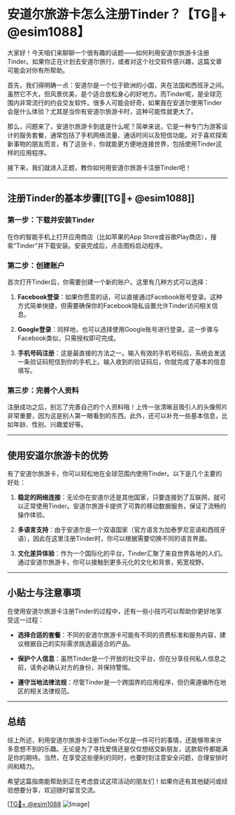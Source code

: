 # 安道尔旅游卡怎么注册Tinder？【TG💪+ @esim1088】

大家好！今天咱们来聊聊一个很有趣的话题——如何利用安道尔旅游卡注册Tinder。如果你正在计划去安道尔旅行，或者对这个社交软件感兴趣，这篇文章可能会对你有所帮助。

首先，我们得明确一点：安道尔是一个位于欧洲的小国，夹在法国和西班牙之间。虽然它不大，但风景优美，是个适合放松身心的好地方。而Tinder呢，是全球范围内非常流行的约会交友软件。很多人可能会好奇，如果我在安道尔使用Tinder会是什么体验？尤其是当你有安道尔旅游卡时，这种可能性就更大了。

那么，问题来了，安道尔旅游卡到底是什么呢？简单来说，它是一种专门为游客设计的服务套餐，通常包括了手机网络流量、通话时间以及短信功能。对于喜欢探索新事物的朋友而言，有了这张卡，你就能更方便地连接世界，包括使用Tinder这样的应用程序。

接下来，我们就进入正题，教你如何用安道尔旅游卡注册Tinder吧！

---

## 注册Tinder的基本步骤[[TG💪+ @esim1088]]

### 第一步：下载并安装Tinder

在你的智能手机上打开应用商店（比如苹果的App Store或谷歌Play商店），搜索“Tinder”并下载安装。安装完成后，点击图标启动程序。

### 第二步：创建账户

首次打开Tinder后，你需要创建一个新的账户。这里有几种方式可以选择：

1. **Facebook登录**：如果你愿意的话，可以直接通过Facebook账号登录。这种方式简单快捷，但需要确保你的Facebook隐私设置允许Tinder访问相关信息。
   
2. **Google登录**：同样地，也可以选择使用Google账号进行登录。这一步骤与Facebook类似，只需授权即可完成。

3. **手机号码注册**：这是最直接的方法之一。输入有效的手机号码后，系统会发送一条验证码短信到你的手机上。输入收到的验证码后，你就完成了基本的信息填写。

### 第三步：完善个人资料

注册成功之后，别忘了完善自己的个人资料哦！上传一张清晰且吸引人的头像照片非常重要，因为这是别人第一眼看到的东西。此外，还可以补充一些基本信息，比如年龄、性别、兴趣爱好等。

---

## 使用安道尔旅游卡的优势

有了安道尔旅游卡，你可以轻松地在全球范围内使用Tinder。以下是几个主要的好处：

1. **稳定的网络连接**：无论你在安道尔还是其他国家，只要连接到了互联网，就可以正常使用Tinder。安道尔旅游卡提供了可靠的移动数据服务，保证了流畅的操作体验。

2. **多语言支持**：由于安道尔是一个双语国家（官方语言为加泰罗尼亚语和西班牙语），因此在这里注册Tinder时，你可以根据需要切换不同的语言界面。

3. **文化差异体验**：作为一个国际化的平台，Tinder汇聚了来自世界各地的人们。通过安道尔旅游卡，你可以接触到更多元化的文化和背景，拓宽视野。

---

## 小贴士与注意事项

在使用安道尔旅游卡注册Tinder的过程中，还有一些小技巧可以帮助你更好地享受这一过程：

- **选择合适的套餐**：不同的安道尔旅游卡可能有不同的资费标准和服务内容，建议根据自己的实际需求挑选最适合的产品。
  
- **保护个人信息**：虽然Tinder是一个开放的社交平台，但在分享任何私人信息之前，请务必确认对方的身份，并保持警惕。

- **遵守当地法律法规**：尽管Tinder是一个跨国界的应用程序，但仍需遵循所在地区的相关法律规范。

---

## 总结

综上所述，利用安道尔旅游卡注册Tinder不仅是一件可行的事情，还能够带来许多意想不到的乐趣。无论是为了寻找爱情还是仅仅想结交新朋友，这款软件都能满足你的期待。当然，在享受这些便利的同时，也要时刻注意安全问题，合理安排时间和精力。

希望这篇指南能帮助到正在考虑尝试这项活动的朋友们！如果你还有其他疑问或经验想要分享，欢迎随时留言交流。

[[TG💪+ @esim1088](https://t.me/s/esim1088) ![Image](https://i.postimg.cc/4NQfJmqS/Snipaste-2025-05-13-00-14-12.png)]